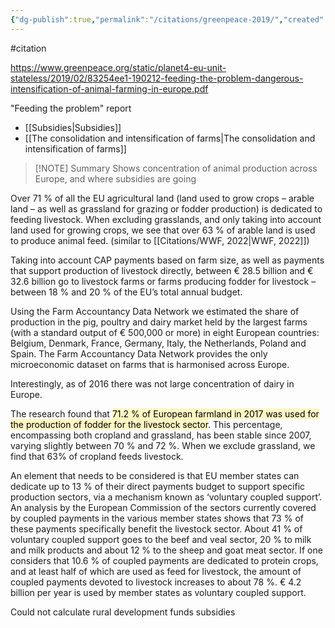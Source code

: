 ```yaml
---
{"dg-publish":true,"permalink":"/citations/greenpeace-2019/","created":"2024-07-15T21:21:33.510+01:00","updated":"2025-09-28T23:41:32.991+01:00"}
---
```


#citation 

https://www.greenpeace.org/static/planet4-eu-unit-stateless/2019/02/83254ee1-190212-feeding-the-problem-dangerous-intensification-of-animal-farming-in-europe.pdf

"Feeding the problem" report

- [[Subsidies\|Subsidies]]
- [[The consolidation and intensification of farms\|The consolidation and intensification of farms]]

> [!NOTE] Summary
> Shows concentration of animal production across Europe, and where subsidies are going

Over 71 % of all the EU agricultural land (land used to grow crops – arable land – as well as grassland for grazing or fodder production) is dedicated to feeding livestock. When excluding grasslands, and only taking into account land used for growing crops, we see that over 63 % of arable land is used to produce animal feed. (similar to [[Citations/WWF, 2022\|WWF, 2022]])

Taking into account CAP payments based on farm size, as well as payments that support production of livestock directly, between € 28.5 billion and € 32.6 billion go to livestock farms or farms producing fodder for livestock – between 18 % and 20 % of the EU’s total annual budget.

Using the Farm Accountancy Data Network we estimated the share of production in the pig, poultry and dairy market held by the largest farms (with a standard output of € 500,000 or more) in eight European countries: Belgium, Denmark, France, Germany, Italy, the Netherlands, Poland and Spain. The Farm Accountancy Data Network provides the only microeconomic dataset on farms that is harmonised across Europe.

Interestingly, as of 2016 there was not large concentration of dairy in Europe.

The research found that <mark style="background: #FFF3A3A6;">71.2 % of European farmland in 2017 was used for the production of fodder for the livestock sector</mark>. This percentage, encompassing both cropland and grassland, has been stable since 2007, varying slightly between 70 % and 72 %. When we exclude grassland, we find that 63% of cropland feeds livestock.

An element that needs to be considered is that EU member states can dedicate up to 13 % of their direct payments budget to support specific production sectors, via a mechanism known as ‘voluntary coupled support’. An analysis by the European Commission of the sectors currently covered by coupled payments in the various member states shows that 73 % of these payments specifically benefit the livestock sector. About 41 % of voluntary coupled support goes to the beef and veal sector, 20 % to milk and milk products and about 12 % to the sheep and goat meat sector. If one considers that 10.6 % of coupled payments are dedicated to protein crops, and at least half of which are used as feed for livestock, the amount of coupled payments devoted to livestock increases to about 78 %. € 4.2 billion per year is used by member states as voluntary coupled support.

Could not calculate rural development funds subsidies